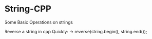 # String-CPP
Some Basic Operations on strings

Reverse a string in cpp Quickly: -> reverse(string.begin(), string.end());
